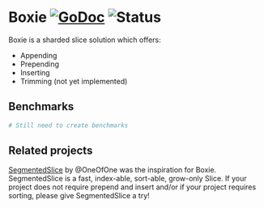 # Boxie [![GoDoc](https://godoc.org/github.com/itsmontoya/boxxy?status.svg)](https://godoc.org/github.com/itsmontoya/boxxy) ![Status](https://img.shields.io/badge/status-alpha-red.svg)

Boxie is a sharded slice solution which offers:
- Appending
- Prepending
- Inserting
- Trimming (not yet implemented)

## Benchmarks
```bash
# Still need to create benchmarks
```

## Related projects
[SegmentedSlice](https://github.com/OneOfOne/segmentedSlice) by @OneOfOne was the inspiration for Boxie. SegmentedSlice is a fast, index-able, sort-able, grow-only Slice. If your project does not require prepend and insert and/or if your project requires sorting, please give SegmentedSlice a try!

